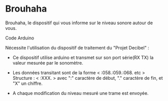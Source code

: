 Brouhaha
========

Brouhaha, le dispositif qui vous informe sur le niveau sonore autour de vous.


Code Arduino

Nécessite l'utilisation du dispositif de traitement du "Projet Decibel" : 

  *  Ce dispositif utilise arduino et transmet sur son port série(RX TX) la valeur mesurée par le sonomètre.

  *  Les données transitant sont de la forme < :058.:059.:068. etc >
      Structure :
                  < :XXX. > avec ":" caractère de début, "." caractère de fin, et "X" un chiffre.
  *  A chaque modification du niveau mesuré une trame est envoyée.
